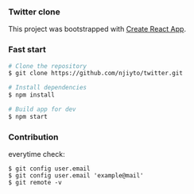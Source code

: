 ### Twitter clone

This project was bootstrapped with [Create React App](https://github.com/facebook/create-react-app).

### Fast start
```sh
# Clone the repository
$ git clone https://github.com/njiyto/twitter.git

# Install dependencies
$ npm install

# Build app for dev
$ npm start
```

### Contribution
everytime check:
```
$ git config user.email
$ git config user.email 'example@mail'
$ git remote -v
